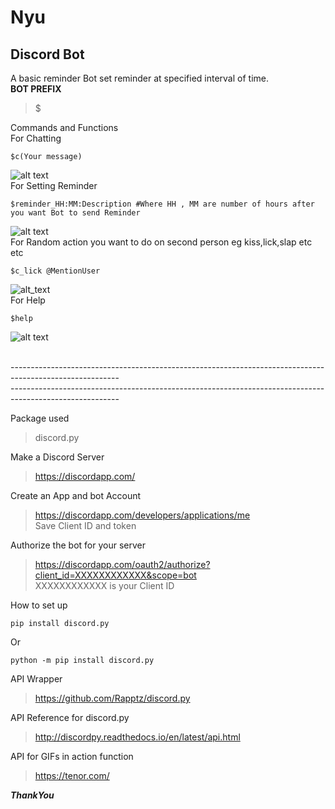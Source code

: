 # Nyu </br>
## Discord Bot</br>
A basic reminder Bot set reminder at specified interval of time.</br>
**BOT PREFIX**
> $

Commands and Functions</br>
For Chatting</br>
```
$c(Your message)
```
![alt text](https://raw.githubusercontent.com/amangautam015/HybridNyu/master/Nyu_git.JPG)
</br>
For Setting Reminder </br>
```
$reminder_HH:MM:Description #Where HH , MM are number of hours after you want Bot to send Reminder
```
![alt text](https://raw.githubusercontent.com/amangautam015/HybridNyu/master/remm.JPG)</br>
For Random action you want to do on second person eg kiss,lick,slap etc etc</br>
```
$c_lick @MentionUser
```
![alt_text](https://raw.githubusercontent.com/amangautam015/HybridNyu/master/action.JPG)</br>
For Help</br>
```
$help
```
![alt text](https://github.com/amangautam015/HybridNyu/blob/master/Nyu_help.JPG)</br></br>

---------------------------------------------------------------------------------------------------------</br>
---------------------------------------------------------------------------------------------------------</br>

Package used 
> discord.py

Make a Discord Server 
>https://discordapp.com/

Create an App and bot Account 
>https://discordapp.com/developers/applications/me </br>
>Save Client ID and token

Authorize the bot for your server
>https://discordapp.com/oauth2/authorize?client_id=XXXXXXXXXXXX&scope=bot</br>
>XXXXXXXXXXXX is your Client ID 

How to set up

```
pip install discord.py
```
Or
```
python -m pip install discord.py
```

API Wrapper 
>https://github.com/Rapptz/discord.py

API Reference for discord.py
>http://discordpy.readthedocs.io/en/latest/api.html

API for GIFs in action function
>https://tenor.com/ 


**_ThankYou_**
